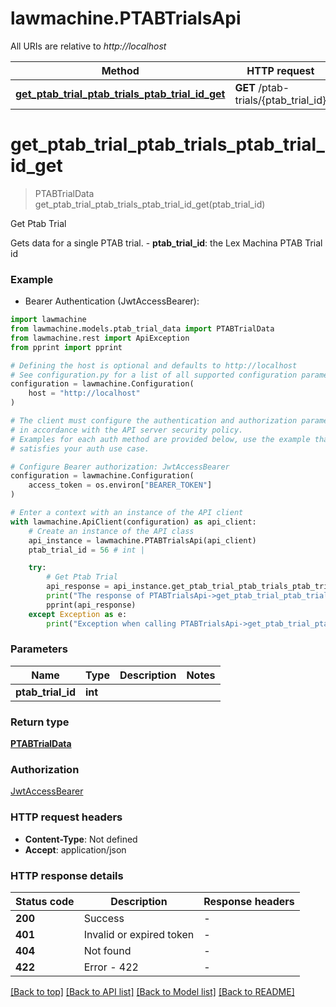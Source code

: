 # lawmachine.PTABTrialsApi

All URIs are relative to *http://localhost*

Method | HTTP request | Description
------------- | ------------- | -------------
[**get_ptab_trial_ptab_trials_ptab_trial_id_get**](PTABTrialsApi.md#get_ptab_trial_ptab_trials_ptab_trial_id_get) | **GET** /ptab-trials/{ptab_trial_id} | Get Ptab Trial


# **get_ptab_trial_ptab_trials_ptab_trial_id_get**
> PTABTrialData get_ptab_trial_ptab_trials_ptab_trial_id_get(ptab_trial_id)

Get Ptab Trial

Gets data for a single PTAB trial.  - **ptab_trial_id**: the Lex Machina PTAB Trial id

### Example

* Bearer Authentication (JwtAccessBearer):

```python
import lawmachine
from lawmachine.models.ptab_trial_data import PTABTrialData
from lawmachine.rest import ApiException
from pprint import pprint

# Defining the host is optional and defaults to http://localhost
# See configuration.py for a list of all supported configuration parameters.
configuration = lawmachine.Configuration(
    host = "http://localhost"
)

# The client must configure the authentication and authorization parameters
# in accordance with the API server security policy.
# Examples for each auth method are provided below, use the example that
# satisfies your auth use case.

# Configure Bearer authorization: JwtAccessBearer
configuration = lawmachine.Configuration(
    access_token = os.environ["BEARER_TOKEN"]
)

# Enter a context with an instance of the API client
with lawmachine.ApiClient(configuration) as api_client:
    # Create an instance of the API class
    api_instance = lawmachine.PTABTrialsApi(api_client)
    ptab_trial_id = 56 # int | 

    try:
        # Get Ptab Trial
        api_response = api_instance.get_ptab_trial_ptab_trials_ptab_trial_id_get(ptab_trial_id)
        print("The response of PTABTrialsApi->get_ptab_trial_ptab_trials_ptab_trial_id_get:\n")
        pprint(api_response)
    except Exception as e:
        print("Exception when calling PTABTrialsApi->get_ptab_trial_ptab_trials_ptab_trial_id_get: %s\n" % e)
```



### Parameters


Name | Type | Description  | Notes
------------- | ------------- | ------------- | -------------
 **ptab_trial_id** | **int**|  | 

### Return type

[**PTABTrialData**](PTABTrialData.md)

### Authorization

[JwtAccessBearer](../README.md#JwtAccessBearer)

### HTTP request headers

 - **Content-Type**: Not defined
 - **Accept**: application/json

### HTTP response details

| Status code | Description | Response headers |
|-------------|-------------|------------------|
**200** | Success |  -  |
**401** | Invalid or expired token |  -  |
**404** | Not found |  -  |
**422** | Error - 422 |  -  |

[[Back to top]](#) [[Back to API list]](../README.md#documentation-for-api-endpoints) [[Back to Model list]](../README.md#documentation-for-models) [[Back to README]](../README.md)

